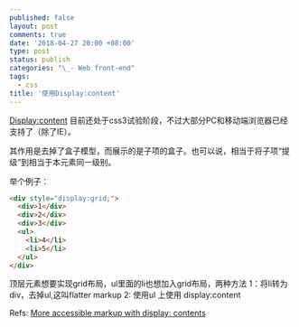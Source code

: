 ```yaml
---
published: false
layout: post
comments: true
date: '2018-04-27 20:00 +08:00'
type: post
status: publish
categories: "\_- Web front-end"
tags:
  - css
title: '使用Display:content'
---
```



[Display:content](https://developer.mozilla.org/en-US/docs/Web/CSS/display) 目前还处于css3试验阶段，不过大部分PC和移动端浏览器已经支持了（除了IE）。

其作用是去掉了盒子模型，而展示的是子项的盒子。也可以说，相当于将子项“提级”到相当于本元素同一级别。

举个例子：
```html
<div style="display:grid;">
  <div>1</div>
  <div>2</div>
  <div>3</div>
  <ul>
    <li>4</li>
    <li>5</li>
  </ul>
</div>
```
顶层元素想要实现grid布局，ul里面的li也想加入grid布局，两种方法
1：将li转为div，去掉ul,这叫flatter markup
2: 使用ul 上使用 display:content

Refs:
[More accessible markup with display: contents](https://hiddedevries.nl/en/blog/2018-04-21-more-accessible-markup-with-display-contents)